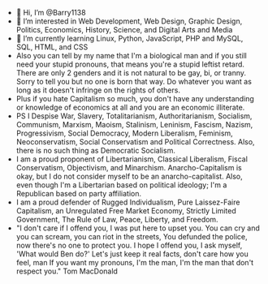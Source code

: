 - 👋 Hi, I’m @Barry1138
- 👀 I’m interested in Web Development, Web Design, Graphic Design, Politics, Economics, History, Science, and Digital Arts and Media 
- 🌱 I’m currently learning Linux, Python, JavaScript, PHP and MySQL, SQL, HTML, and CSS
- Also you can tell by my name that I'm a biological man and if you still need your stupid pronouns, that means you're a stupid leftist retard. There are only 2 genders and it is not natural to be gay, bi, or tranny. Sorry to tell you but no one is born that way. Do whatever you want as long as it doesn't infringe on the rights of others.
- Plus if you hate Capitalism so much, you don't have any understanding or knowledge of economics at all and you are an economic illiterate.
- PS I Despise War, Slavery, Totalitarianism, Authoritarianism, Socialism, Communism, Marxism, Maoism, Stalinism, Leninism, Fascism, Nazism, Progressivism, Social Democracy, Modern Liberalism, Feminism, Neoconservatism, Social Conservatism and Political Correctness. Also, there is no such thing as Democratic Socialism.
- I am a proud proponent of Libertarianism, Classical Liberalism, Fiscal Conservatism, Objectivism, and Minarchism. Anarcho-Capitalism is okay, but I do not consider myself to be an anarcho-capitalist. Also, even though I'm a Libertarian based on political ideology; I'm a Republican based on party affiliation.
- I am a proud defender of Rugged Individualism, Pure Laissez-Faire Capitalism, an Unregulated Free Market Economy, Strictly Limited Government, The Rule of Law, Peace, Liberty, and Freedom.
- "I don't care if I offend you, I was put here to upset you. You can cry and you can scream, you can riot in the streets,
You defunded the police, now there's no one to protect you. I hope I offend you, I ask myself, 'What would Ben do?' Let's just keep it real facts, don't care how you feel, man
If you want my pronouns, I'm the man, I'm the man that don't respect you." Tom MacDonald 

<!---
Barry1138/Barry1138 is a ✨ special ✨ repository because its `README.md` (this file) appears on your GitHub profile.
You can click the Preview link to take a look at your changes.
--->
